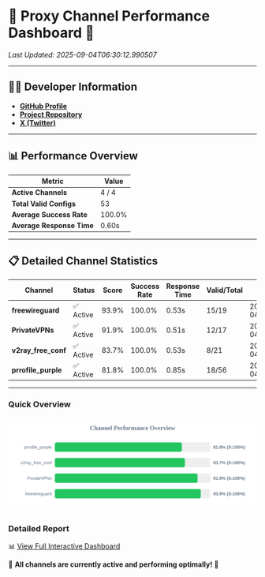 # 🌟 Proxy Channel Performance Dashboard 🌟

_Last Updated: 2025-09-04T06:30:12.990507_

---

## 👩‍💻 Developer Information

- **[GitHub Profile](https://github.com/4n0nymou3)**  
- **[Project Repository](https://github.com/4n0nymou3/multi-proxy-config-fetcher)**  
- **[X (Twitter)](https://x.com/4n0nymou3)**  

---

## 📊 Performance Overview

| Metric                | Value       |
|-----------------------|-------------|
| **Active Channels**   | 4 / 4       |
| **Total Valid Configs** | 53          |
| **Average Success Rate** | 100.0%      |
| **Average Response Time** | 0.60s       |

---

## 📋 Detailed Channel Statistics

| Channel          | Status     | Score  | Success Rate | Response Time | Valid/Total | Last Success               |
|------------------|------------|--------|--------------|---------------|-------------|----------------------------|
| **freewireguard**  | ✅ Active  | 93.9%  | 100.0% | 0.53s         | 15/19       | 2025-09-04T06:30:12.988790 |
| **PrivateVPNs**  | ✅ Active  | 91.9%  | 100.0% | 0.51s         | 12/17       | 2025-09-04T06:30:12.428285 |
| **v2ray_free_conf**  | ✅ Active  | 83.7%  | 100.0% | 0.53s         | 8/21       | 2025-09-04T06:30:11.880832 |
| **prrofile_purple**  | ✅ Active  | 81.8%  | 100.0% | 0.85s         | 18/56       | 2025-09-04T06:30:11.275671 |

---

### Quick Overview
<div align="center">
  <a href="https://raw.githubusercontent.com/nullluser/NullRepo/refs/heads/main/assets/channel_stats_chart.svg">
    <img src="https://raw.githubusercontent.com/nullluser/NullRepo/refs/heads/main/assets/channel_stats_chart.svg" alt="Source Performance Statistics" width="800">
  </a>
</div>

### Detailed Report
📊 [View Full Interactive Dashboard](https://htmlpreview.github.io/?https://github.com/nullluser/NullRepo/blob/main/assets/performance_report.html)

🎉 **All channels are currently active and performing optimally!** 🎉
